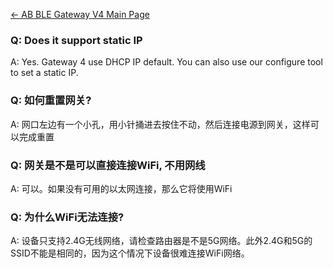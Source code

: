 

[← AB BLE Gateway V4 Main Page](AB_BLE_Gateway_V4.md)



### Q: Does it support static IP

A: Yes. Gateway 4 use DHCP IP default. You can also use our configure
tool to set a static IP.

### Q: 如何重置网关?

A: 网口左边有一个小孔，用小针捅进去按住不动，然后连接电源到网关，这样可以完成重置

### Q: 网关是不是可以直接连接WiFi, 不用网线

A: 可以。如果没有可用的以太网连接，那么它将使用WiFi

### Q: 为什么WiFi无法连接?

A: 设备只支持2.4G无线网络，请检查路由器是不是5G网络。此外2.4G和5G的SSID不能是相同的，因为这个情况下设备很难连接WiFi网络。

